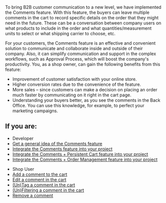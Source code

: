 To bring B2B customer communication to a new level, we have implemented the Comments feature. With this feature, the buyers can leave multiple comments in the cart to record specific details on the order that they might need in the future. These can be a conversation between company users on what products to include in the order and what quantities/measurement units to select or what shipping carrier to choose, etc.

For your customers, the Comments feature is an effective and convenient solution to communicate and collaborate inside and outside of their company. Also, it can simplify communication and support in the complex workflows, such as Approval Process, which will boost the company's productivity. You, as a shop owner, can gain the following benefits from this feature:

* Improvement of customer satisfaction with your online store.
* Higher conversion rates due to the convenience of the feature.
* More sales – since customers can make a decision on placing an order much faster by communicating on it right in the cart page.
* Understanding your buyers better, as you see the comments in the Back Office. You can use this knowledge, for example, to perfect your marketing campaigns.

## If you are:

<div class="mr-container">
    <div class="mr-list-container">
        <!-- col1 -->
        <div class="mr-col">
            <ul class="mr-list mr-list-green">
                <li class="mr-title">Developer</li>
                <li><a href="https://documentation.spryker.com/docs/comments-feature-overview-201907" class="mr-link">Get a general idea of the Comments feature</a></li>
                <!---<li><a href="https://documentation.spryker.com/docs/ht-adding-new-tag-for-comment" class="mr-link">Add a new tag for comment</a></li>-->
                <li><a href="https://documentation.spryker.com/docs/comments-feature-integration-201907" class="mr-link">Integrate the Comments feature into your project</a></li>
                <li><a href="https://documentation.spryker.com/docs/comments-persistent-cart-feature-integration-201907" class="mr-link">Integrate the Comments + Persistent Cart  feature into your project</a></li>
                <li><a href="https://documentation.spryker.com/docs/comments-order-management-feature-integration-201907" class="mr-link">Integrate the Comments + Order Management feature into your project</a></li>
            </ul>
        </div>
 <!-- col3 -->
        <div class="mr-col">
            <ul class="mr-list mr-list-red">
                <li class="mr-title">Shop User</li>
                <li><a href="https://documentation.spryker.com/docs/managing-comments-shop-guide#adding-a-comment-to-the-cart" class="mr-link">Add a comment to the cart</a></li>
                <li><a href="https://documentation.spryker.com/docs/managing-comments-shop-guide#editing-a-comment-in-the-cart" class="mr-link">Edit a comment in the cart</a></li>
                <li><a href="https://documentation.spryker.com/docs/managing-comments-shop-guide#-un-tagging-a-comment-in-the-cart" class="mr-link">(Un)Tag a comment in the cart</a></li>
                <li><a href="https://documentation.spryker.com/docs/managing-comments-shop-guide#-un-filtering-a-comment-in-the-cart" class="mr-link">(Un)Filtering a comment in the cart</a></li>
                <li><a href="https://documentation.spryker.com/docs/managing-comments-shop-guide#removing-a-comment" class="mr-link">Remove a comment</a></li>
            </ul>
        </div>
    </div>
</div>
